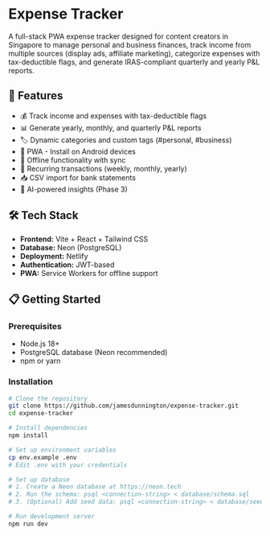 # Expense Tracker

A full-stack PWA expense tracker designed for content creators in Singapore to manage personal and business finances, track income from multiple sources (display ads, affiliate marketing), categorize expenses with tax-deductible flags, and generate IRAS-compliant quarterly and yearly P&L reports.

## 🚀 Features

- 💰 Track income and expenses with tax-deductible flags
- 📊 Generate yearly, monthly, and quarterly P&L reports
- 🏷️ Dynamic categories and custom tags (#personal, #business)
- 📱 PWA - Install on Android devices
- 🔄 Offline functionality with sync
- 🔁 Recurring transactions (weekly, monthly, yearly)
- 📥 CSV import for bank statements
- 🤖 AI-powered insights (Phase 3)

## 🛠️ Tech Stack

- **Frontend:** Vite + React + Tailwind CSS
- **Database:** Neon (PostgreSQL)
- **Deployment:** Netlify
- **Authentication:** JWT-based
- **PWA:** Service Workers for offline support

## 📋 Getting Started

### Prerequisites

- Node.js 18+ 
- PostgreSQL database (Neon recommended)
- npm or yarn

### Installation

```bash
# Clone the repository
git clone https://github.com/jamesdunnington/expense-tracker.git
cd expense-tracker

# Install dependencies
npm install

# Set up environment variables
cp env.example .env
# Edit .env with your credentials

# Set up database
# 1. Create a Neon database at https://neon.tech
# 2. Run the schema: psql <connection-string> < database/schema.sql
# 3. (Optional) Add seed data: psql <connection-string> < database/seed.sql

# Run development server
npm run dev